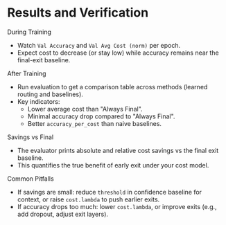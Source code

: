 Results and Verification
========================

During Training
- Watch `Val Accuracy` and `Val Avg Cost (norm)` per epoch.
- Expect cost to decrease (or stay low) while accuracy remains near the final-exit baseline.

After Training
- Run evaluation to get a comparison table across methods (learned routing and baselines).
- Key indicators:
  - Lower average cost than "Always Final".
  - Minimal accuracy drop compared to "Always Final".
  - Better `accuracy_per_cost` than naive baselines.

Savings vs Final
- The evaluator prints absolute and relative cost savings vs the final exit baseline.
- This quantifies the true benefit of early exit under your cost model.

Common Pitfalls
- If savings are small: reduce `threshold` in confidence baseline for context, or raise `cost.lambda` to push earlier exits.
- If accuracy drops too much: lower `cost.lambda`, or improve exits (e.g., add dropout, adjust exit layers).


